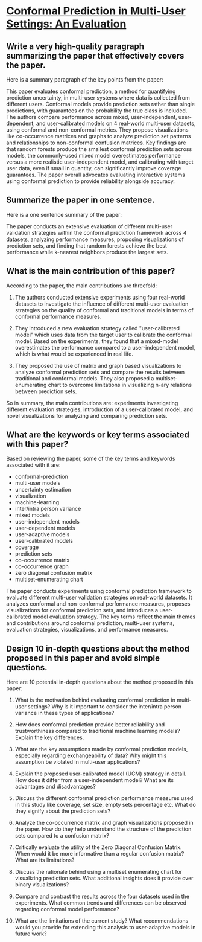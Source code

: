 # [Conformal Prediction in Multi-User Settings: An Evaluation](https://arxiv.org/abs/2312.05195)

## Write a very high-quality paragraph summarizing the paper that effectively covers the paper.

 Here is a summary paragraph of the key points from the paper:

This paper evaluates conformal prediction, a method for quantifying prediction uncertainty, in multi-user systems where data is collected from different users. Conformal models provide prediction sets rather than single predictions, with guarantees on the probability the true class is included. The authors compare performance across mixed, user-independent, user-dependent, and user-calibrated models on 4 real-world multi-user datasets, using conformal and non-conformal metrics. They propose visualizations like co-occurrence matrices and graphs to analyze prediction set patterns and relationships to non-conformal confusion matrices. Key findings are that random forests produce the smallest conformal prediction sets across models, the commonly-used mixed model overestimates performance versus a more realistic user-independent model, and calibrating with target user data, even if small in quantity, can significantly improve coverage guarantees. The paper overall advocates evaluating interactive systems using conformal prediction to provide reliability alongside accuracy.


## Summarize the paper in one sentence.

 Here is a one sentence summary of the paper:

The paper conducts an extensive evaluation of different multi-user validation strategies within the conformal prediction framework across 4 datasets, analyzing performance measures, proposing visualizations of prediction sets, and finding that random forests achieve the best performance while k-nearest neighbors produce the largest sets.


## What is the main contribution of this paper?

 According to the paper, the main contributions are threefold:

1. The authors conducted extensive experiments using four real-world datasets to investigate the influence of different multi-user evaluation strategies on the quality of conformal and traditional models in terms of conformal performance measures. 

2. They introduced a new evaluation strategy called "user-calibrated model" which uses data from the target user to calibrate the conformal model. Based on the experiments, they found that a mixed-model overestimates the performance compared to a user-independent model, which is what would be experienced in real life.

3. They proposed the use of matrix and graph based visualizations to analyze conformal prediction sets and compare the results between traditional and conformal models. They also proposed a multiset-enumerating chart to overcome limitations in visualizing n-ary relations between prediction sets.

So in summary, the main contributions are: experiments investigating different evaluation strategies, introduction of a user-calibrated model, and novel visualizations for analyzing and comparing prediction sets.


## What are the keywords or key terms associated with this paper?

 Based on reviewing the paper, some of the key terms and keywords associated with it are:

- conformal-prediction 
- multi-user models
- uncertainty estimation
- visualization 
- machine-learning
- inter/intra person variance
- mixed models
- user-independent models  
- user-dependent models
- user-adaptive models
- user-calibrated models
- coverage
- prediction sets
- co-occurrence matrix
- co-occurrence graph 
- zero diagonal confusion matrix
- multiset-enumerating chart

The paper conducts experiments using conformal prediction framework to evaluate different multi-user validation strategies on real-world datasets. It analyzes conformal and non-conformal performance measures, proposes visualizations for conformal prediction sets, and introduces a user-calibrated model evaluation strategy. The key terms reflect the main themes and contributions around conformal prediction, multi-user systems, evaluation strategies, visualizations, and performance measures.


## Design 10 in-depth questions about the method proposed in this paper and avoid simple questions.

 Here are 10 potential in-depth questions about the method proposed in this paper:

1. What is the motivation behind evaluating conformal prediction in multi-user settings? Why is it important to consider the inter/intra person variance in these types of applications?

2. How does conformal prediction provide better reliability and trustworthiness compared to traditional machine learning models? Explain the key differences.  

3. What are the key assumptions made by conformal prediction models, especially regarding exchangeability of data? Why might this assumption be violated in multi-user applications?

4. Explain the proposed user-calibrated model (UCM) strategy in detail. How does it differ from a user-independent model? What are its advantages and disadvantages?

5. Discuss the different conformal prediction performance measures used in this study like coverage, set size, empty sets percentage etc. What do they signify about the prediction sets?

6. Analyze the co-occurrence matrix and graph visualizations proposed in the paper. How do they help understand the structure of the prediction sets compared to a confusion matrix?

7. Critically evaluate the utility of the Zero Diagonal Confusion Matrix. When would it be more informative than a regular confusion matrix? What are its limitations?  

8. Discuss the rationale behind using a multiset enumerating chart for visualizing prediction sets. What additional insights does it provide over binary visualizations?

9. Compare and contrast the results across the four datasets used in the experiments. What common trends and differences can be observed regarding conformal model performance?

10. What are the limitations of the current study? What recommendations would you provide for extending this analysis to user-adaptive models in future work?

